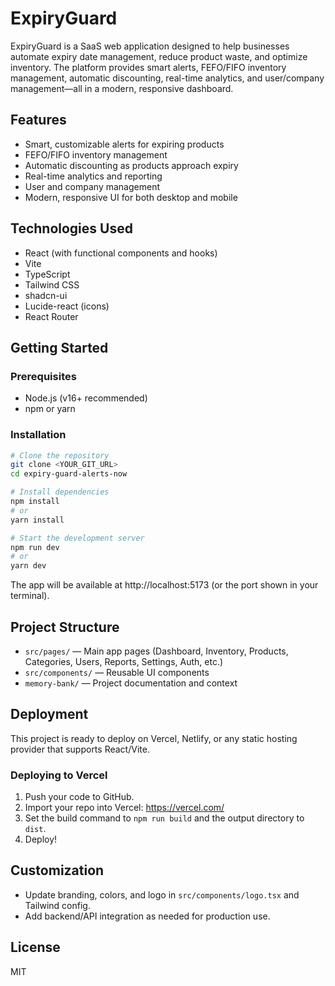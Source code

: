 # ExpiryGuard

ExpiryGuard is a SaaS web application designed to help businesses automate expiry date management, reduce product waste, and optimize inventory. The platform provides smart alerts, FEFO/FIFO inventory management, automatic discounting, real-time analytics, and user/company management—all in a modern, responsive dashboard.

## Features
- Smart, customizable alerts for expiring products
- FEFO/FIFO inventory management
- Automatic discounting as products approach expiry
- Real-time analytics and reporting
- User and company management
- Modern, responsive UI for both desktop and mobile

## Technologies Used
- React (with functional components and hooks)
- Vite
- TypeScript
- Tailwind CSS
- shadcn-ui
- Lucide-react (icons)
- React Router

## Getting Started

### Prerequisites
- Node.js (v16+ recommended)
- npm or yarn

### Installation
```sh
# Clone the repository
git clone <YOUR_GIT_URL>
cd expiry-guard-alerts-now

# Install dependencies
npm install
# or
yarn install

# Start the development server
npm run dev
# or
yarn dev
```

The app will be available at http://localhost:5173 (or the port shown in your terminal).

## Project Structure
- `src/pages/` — Main app pages (Dashboard, Inventory, Products, Categories, Users, Reports, Settings, Auth, etc.)
- `src/components/` — Reusable UI components
- `memory-bank/` — Project documentation and context

## Deployment
This project is ready to deploy on Vercel, Netlify, or any static hosting provider that supports React/Vite.

### Deploying to Vercel
1. Push your code to GitHub.
2. Import your repo into Vercel: https://vercel.com/
3. Set the build command to `npm run build` and the output directory to `dist`.
4. Deploy!

## Customization
- Update branding, colors, and logo in `src/components/logo.tsx` and Tailwind config.
- Add backend/API integration as needed for production use.

## License
MIT
